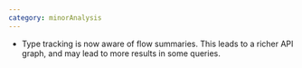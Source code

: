 ```yaml
---
category: minorAnalysis
---
```

* Type tracking is now aware of flow summaries. This leads to a richer API graph, and may lead to more results in some queries.
